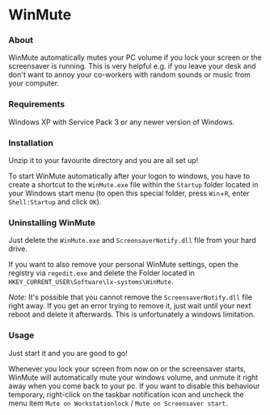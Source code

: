 # WinMute #

### About ###
WinMute automatically mutes your PC volume if you lock your screen or the screensaver is running.
This is very helpful e.g. if you leave your desk and don't want to annoy your co-workers with random sounds or music from your computer.

### Requirements ###
Windows XP with Service Pack 3 or any newer version of Windows.

### Installation ###
Unzip it to your favourite directory and you are all set up!

To start WinMute automatically after your logon to windows, you have to create a shortcut to the `WinMute.exe` file within the `Startup` folder located in your Windows start menu (to open this special folder, press `Win`+`R`, enter `Shell:Startup` and click `OK`).

### Uninstalling WinMute ###
Just delete the `WinMute.exe` and `ScreensaverNotify.dll` file from your hard drive.

If you want to also remove your personal WinMute settings, open the registry via `regedit.exe` and delete the Folder located in `HKEY_CURRENT_USER\Software\lx-systems\WinMute`.

*Note:* It's possible that you cannot remove the `ScreensaverNotify.dll` file right away. If you get an error trying to remove it, just wait until your next reboot and delete it afterwards. This is unfortunately a windows limitation.


### Usage ###
Just start it and you are good to go!

Whenever you lock your screen from now on or the screensaver starts, WinMute will automatically mute your windows volume, and unmute it right away when you come back to your pc.
If you want to disable this behaviour temporary, right-click on the taskbar notification icon and uncheck the menu item `Mute on Workstationlock` / `Mute on Screensaver start`.
